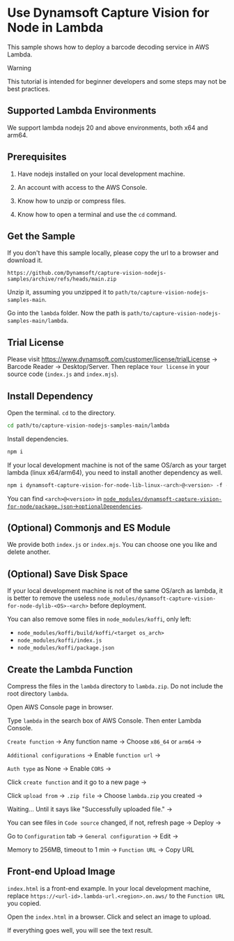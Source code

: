 # Use Dynamsoft Capture Vision for Node in Lambda

This sample shows how to deploy a barcode decoding service in AWS Lambda.

> [!WARNING]
> This tutorial is intended for beginner developers and some steps may not be best practices.

## Supported Lambda Environments

We support lambda nodejs 20 and above environments, both x64 and arm64.

## Prerequisites

1. Have nodejs installed on your local development machine.

2. An account with access to the AWS Console.

3. Know how to unzip or compress files.

4. Know how to open a terminal and use the `cd` command.

## Get the Sample

If you don't have this sample locally, please copy the url to a browser and download it.

```
https://github.com/Dynamsoft/capture-vision-nodejs-samples/archive/refs/heads/main.zip
```

Unzip it, assuming you unzipped it to `path/to/capture-vision-nodejs-samples-main`.

Go into the `lambda` folder. Now the path is `path/to/capture-vision-nodejs-samples-main/lambda`.

## Trial License

Please visit https://www.dynamsoft.com/customer/license/trialLicense -> Barcode Reader -> Desktop/Server. Then replace `Your license` in your source code (`index.js` and `index.mjs`).

## Install Dependency

Open the terminal. `cd` to the directory.
```sh
cd path/to/capture-vision-nodejs-samples-main/lambda
```

Install dependencies.
```sh
npm i
```

If your local development machine is not of the same OS/arch as your target lambda (linux x64/arm64), you need to install another dependency as well.

```sh
npm i dynamsoft-capture-vision-for-node-lib-linux-<arch>@<version> -f -E
```
You can find `<arch>@<version>` in [`node_modules/dynamsoft-capture-vision-for-node/package.json`->`optionalDependencies`](https://github.com/Dynamsoft/capture-vision-nodejs-samples/blob/main/package.json#L56).


## (Optional) Commonjs and ES Module

We provide both `index.js` or `index.mjs`. You can choose one you like and delete another.

## (Optional) Save Disk Space

If your local development machine is not of the same OS/arch as lambda, it is better to remove the useless `node_modules/dynamsoft-capture-vision-for-node-dylib-<OS>-<arch>` before deployment.

You can also remove some files in `node_modules/koffi`, only left:
* `node_modules/koffi/build/koffi/<target os_arch>`
* `node_modules/koffi/index.js`
* `node_modules/koffi/package.json`

## Create the Lambda Function

Compress the files in the `lambda` directory to `lambda.zip`. Do not include the root directory `lambda`.

Open AWS Console page in browser.

Type `lambda` in the search box of AWS Console. Then enter Lambda Console.

`Create function` -> Any function name -> Choose `x86_64` or `arm64` ->

`Additional configurations` -> Enable `function url` ->

`Auth type` as None -> Enable `CORS` ->

Click `create function` and it go to a new page ->

Click `upload from` -> `.zip file` -> Choose `lambda.zip` you created ->

Waiting... Until it says like "Successfully uploaded file." ->

You can see files in `Code source` changed, if not, refresh page -> Deploy ->

Go to `Configuration` tab -> `General configuration` -> Edit ->

Memory to 256MB, timeout to 1 min -> `Function URL` -> Copy URL

## Front-end Upload Image

`index.html` is a front-end example. In your local development machine, replace `https://<url-id>.lambda-url.<region>.on.aws/` to the `Function URL` you copied.

Open the `index.html` in a browser. Click and select an image to upload.

If everything goes well, you will see the text result.

